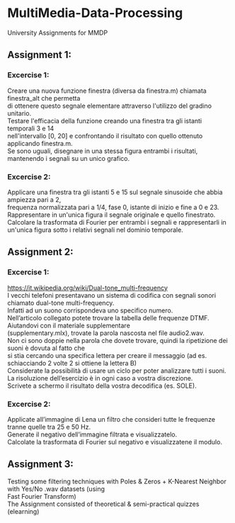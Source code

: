 # MultiMedia-Data-Processing
University Assignments for MMDP <br />
## Assignment 1: <br />
### Excercise 1: <br />
Creare una nuova funzione finestra (diversa da finestra.m) chiamata finestra_alt che permetta <br />
di ottenere questo segnale elementare attraverso l'utilizzo del gradino unitario. <br />
Testare l'efficacia della funzione creando una finestra tra gli istanti temporali 3 e 14 <br />
nell'intervallo [0, 20] e confrontando il risultato con quello ottenuto applicando finestra.m. <br />
Se sono uguali, disegnare in una stessa figura entrambi i risultati, mantenendo i segnali su un unico grafico. <br />
### Excercise 2: <br />
Applicare una finestra tra gli istanti 5 e 15 sul segnale sinusoide che abbia ampiezza pari a 2, <br />
frequenza normalizzata pari a 1/4, fase 0, istante di inizio e fine a 0 e 23. <br />
Rappresentare in un'unica figura il segnale originale e quello finestrato.
Calcolare la trasformata di Fourier per entrambi i segnali e rappresentarli in un'unica
figura sotto i relativi segnali nel dominio temporale. <br />
## Assignment 2: <br />
### Excercise 1: <br />
https://it.wikipedia.org/wiki/Dual-tone_multi-frequency <br />
I vecchi telefoni presentavano un sistema di codifica con segnali sonori chiamato dual-tone multi-frequency. <br />
Infatti ad un suono corrispondeva uno specifico numero. <br />
Nell’articolo collegato potete trovare la tabella delle frequenze DTMF. Aiutandovi con il materiale supplementare <br />
(supplementary.mlx), trovate la parola nascosta nel file audio2.wav. <br />
Non ci sono doppie nella parola che dovete trovare, quindi la ripetizione dei suoni è dovuta al fatto che <br />
si stia cercando una specifica lettera per creare il messaggio (ad es. schiacciando 2 volte 2 si ottiene la lettera B) <br />
Considerate la possibilità di usare un ciclo per poter analizzare tutti i suoni. <br />
La risoluzione dell’esercizio è in ogni caso a vostra discrezione. <br />
Scrivete a schermo il risultato della vostra decodifica (es. SOLE). <br />
### Excercise 2: <br />
Applicate all’immagine di Lena un filtro che consideri tutte le frequenze tranne quelle tra 25 e 50 Hz. <br />
Generate il negativo dell’immagine filtrata e visualizzatelo. <br />
Calcolate la trasformata di Fourier sul negativo e visualizzatene il modulo. <br />
## Assignment 3: <br />
Testing some filtering techniques with Poles & Zeros + K-Nearest Neighbor with Yes/No .wav datasets (using <br />
Fast Fourier Transform) <br />
The Assignment consisted of theoretical & semi-practical quizzes (elearning)

